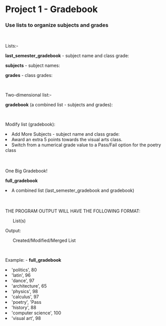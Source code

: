 <h1>Project 1 - Gradebook</h1>
<h3>Use lists to organize subjects and grades</h3>

<br>
<p> Lists:-</p>
<p><b>last_semester_gradebook</b> - subject name and class grade:</p>
<p><b>subjects</b> - subject names:</p>
<p><b>grades</b> - class grades:</p>

<br>
<p> Two-dimensional list:-</p>
<p><b>gradebook</b> (a combined list - subjects and grades):</p>
  
<br>
<p>Modify list (gradebook):</p>
<li>Add More Subjects - subject name and class grade:</li>
<li>Award an extra 5 points towards the visual arts class.</li>
<li>Switch from a numerical grade value to a Pass/Fail option for the poetry class</li>

<br>
<br>
<p>One Big Gradebook!</p>
<p><b>full_gradebook</b></p>
<li>A combined list (last_semester_gradebook and gradebook)</li>

<br>
<br>
<p>THE PROGRAM OUTPUT WILL HAVE THE FOLLOWING FORMAT:</p>
  <ul>List(s)</ul>
  <p>Output:</p>
  <ul>Created/Modified/Merged List</ul>

<br>
<p>Example:  - <b>full_gradebook</b></p>
<p></p>
<li>'politics', 80</li>
<li>'latin', 96</li>
<li>'dance', 97</li>
<li>'architecture', 65</li>
<li>'physics', 98</li>
<li>'calculus', 97</li>
<li>'poetry', 'Pass</li>
<li>'history', 88</li>
<li>'computer science', 100</li>
<li>'visual art', 98</li>


